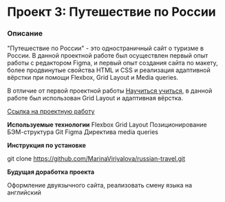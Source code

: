 # Проект 3: Путешествие по России

### Описание

"Путешествие по России" - это одностраничный сайт о туризме в России. В данной проектной работе был осуществлен первый опыт работы с редактором Figma, и первый опыт создания сайта по макету, более продвинутые свойства HTML и CSS и реализация адаптивной вёрстки при помощи Flexbox, Grid Layout и Media queries.

 В отличие от первой проектной работы [Научиться учиться](marinaviriyalova.github.io/how-to-learn), в данной работе был использован Grid Layout и адаптивная вёрстка.

[Ссылка на проектную работу](marinaviriyalova.github.io/russian-travel)

**Используемые технологии**
Flexbox
Grid Layout
Позиционирование
БЭМ-структура
Git
Figma
Директива media queries

**Инструкция по установке**

git clone https://github.com/MarinaViriyalova/russian-travel.git

**Будущая доработка проекта**

Оформление двуязычного сайта, реализовать смену языка на английский
